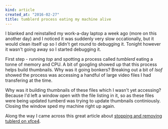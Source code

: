 ```yaml
---
kind: article
created_at: "2016-02-27"
title: tumblerd process eating my machine alive
---
```


I blanked and reinstalled my work-a-day laptop a week ago (more on this another day) and I noticed it was suddenly very slow occationally, but it would clean itself up so I didn't get round to debugging it.  Tonight however it wasn't going away so I started debugging it.

First step - running *top* and spotting a process called *tumblerd* eating a tonne of memory and CPU.  A bit of googling showed up that this process helps build thumbnails.  Why was it going bonkers?  Breaking out a bit of *lsof* showed the process was accessing a handful of large video files I had transfering at the time.  

Why was it building thumbnails of these files which I wasn't yet accessing?  Because I'd left a window open with the file listing in it, so as these files were being updated tumberd was trying to update thumbnails continiously.  Closing the window sped my machine right up again.

Along the way I came across this great article about [stopping and removing tublerd on xfce4](https://miteshjlinuxtips.wordpress.com/2012/11/16/stopping-tumblerd-in-xfce/).
